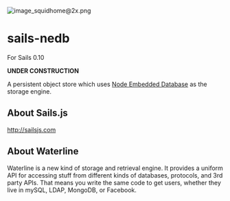 ![image_squidhome@2x.png](http://i.imgur.com/RIvu9.png)

# sails-nedb

For Sails 0.10

**UNDER CONSTRUCTION**

A persistent object store which uses [Node Embedded Database](https://github.com/louischatriot/nedb) as the storage engine.

## About Sails.js
http://sailsjs.com

## About Waterline
Waterline is a new kind of storage and retrieval engine.  It provides a uniform API for accessing stuff from different kinds of databases, protocols, and 3rd party APIs.  That means you write the same code to get users, whether they live in mySQL, LDAP, MongoDB, or Facebook.
